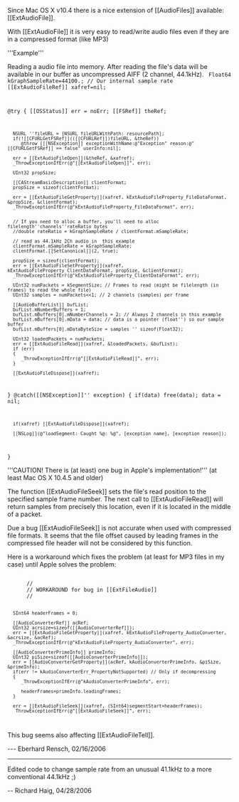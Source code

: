 Since Mac OS X v10.4 there is a nice extension of [[AudioFiles]] available: [[ExtAudioFile]].

With [[ExtAudioFile]] it is very easy to read/write audio files even if they are in a compressed format (like MP3)

'''Example'''

Reading a audio file into memory. After reading the file's data will be available in our buffer as uncompressed AIFF (2 channel, 44.1kHz).
<code>
   Float64 kGraphSampleRate=44100.; // Our internal sample rate
   [[ExtAudioFileRef]] xafref=nil;

   @try
   {
      [[OSStatus]] err = noErr;
      [[FSRef]] theRef;

      NSURL ''fileURL = [NSURL fileURLWithPath: resourcePath];
      if(![[CFURLGetFSRef]](([[CFURLRef]])fileURL, &theRef))
         @throw [[[NSException]] exceptionWithName:@"Exception" reason:@"[[CFURLGetFSRef]] == false" userInfo:nil];

      err = [[ExtAudioFileOpen]](&theRef, &xafref);
      _ThrowExceptionIfErr(@"[[ExtAudioFileOpen]]", err);

      UInt32 propSize;

      [[CAStreamBasicDescription]] clientFormat;
      propSize = sizeof(clientFormat);

      err = [[ExtAudioFileGetProperty]](xafref, kExtAudioFileProperty_FileDataFormat, &propSize, &clientFormat);
      _ThrowExceptionIfErr(@"kExtAudioFileProperty_FileDataFormat", err);


      // If you need to alloc a buffer, you'll need to alloc filelength''channels''rateRatio bytes
      //double rateRatio = kGraphSampleRate / clientFormat.mSampleRate;

      // read as 44.1kHz 2Ch audio in  this example
      clientFormat.mSampleRate = kGraphSampleRate;
      clientFormat.[[SetCanonical]](2, true);

      propSize = sizeof(clientFormat);
      err = [[ExtAudioFileSetProperty]](xafref, kExtAudioFileProperty_ClientDataFormat, propSize, &clientFormat);
      _ThrowExceptionIfErr(@"kExtAudioFileProperty_ClientDataFormat", err);
         
      UInt32 numPackets = kSegmentSize; // Frames to read (might be filelength (in frames) to read the whole file)
      UInt32 samples = numPackets<<1; // 2 channels (samples) per frame

      [[AudioBufferList]] bufList;
      bufList.mNumberBuffers = 1;
      bufList.mBuffers[0].mNumberChannels = 2; // Always 2 channels in this example
      bufList.mBuffers[0].mData = data; // data is a pointer (float'') so our sample buffer
      bufList.mBuffers[0].mDataByteSize = samples '' sizeof(Float32);

      UInt32 loadedPackets = numPackets;
      err = [[ExtAudioFileRead]](xafref, &loadedPackets, &bufList);
      if (err) 
      {
         _ThrowExceptionIfErr(@"[[ExtAudioFileRead]]", err);
      }
    
      [[ExtAudioFileDispose]](xafref);
   }
   @catch([[NSException]]'' exception)
   {
      if(data) free(data);
      data = nil;
      
      if(xafref) [[ExtAudioFileDispose]](xafref);

      [[NSLog]](@"loadSegment: Caught %@: %@", [exception name], [exception reason]);
   }
</code>


'''CAUTION! There is (at least) one bug in Apple's implementation!''' (at least Mac OS X 10.4.5 and older)

The function [[ExtAudioFileSeek]] sets the file's read position to the specified sample frame number. The next call to [[ExtAudioFileRead]] will return samples from precisely this location, even if it is located in the middle of a packet. 

Due a bug [[ExtAudioFileSeek]] is not accurate when used with compressed file formats. It seems that the file offset caused by leading frames in the compressed file header will not be considered by this  function.

Here is a workaround which fixes the problem (at least for MP3 files in my case) until Apple solves the problem:

<code>
      //
      // WORKAROUND for bug in [[ExtFileAudio]]
      //
      
      SInt64 headerFrames = 0;
      
      [[AudioConverterRef]] acRef;
      UInt32 acrsize=sizeof([[AudioConverterRef]]);
      err = [[ExtAudioFileGetProperty]](xafref, kExtAudioFileProperty_AudioConverter, &acrsize, &acRef);
      _ThrowExceptionIfErr(@"kExtAudioFileProperty_AudioConverter", err);

      [[AudioConverterPrimeInfo]] primeInfo;
      UInt32 piSize=sizeof([[AudioConverterPrimeInfo]]);
      err = [[AudioConverterGetProperty]](acRef, kAudioConverterPrimeInfo, &piSize, &primeInfo);
      if(err != kAudioConverterErr_PropertyNotSupported) // Only if decompressing
      {
         _ThrowExceptionIfErr(@"kAudioConverterPrimeInfo", err);
         
         headerFrames=primeInfo.leadingFrames;
      }

      err = [[ExtAudioFileSeek]](xafref, (SInt64)segmentStart+headerFrames);
      _ThrowExceptionIfErr(@"[[ExtAudioFileSeek]]", err);

</code>

This bug seems also affecting [[ExtAudioFileTell]].

--- Eberhard Rensch, 02/16/2006

----

Edited code to change sample rate from an unusual 41.1kHz to a more conventional 44.1kHz ;)

-- Richard Haig, 04/28/2006